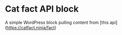 # Cat fact API block
A simple WordPress block pulling content from [this api] (https://catfact.ninja/fact)
